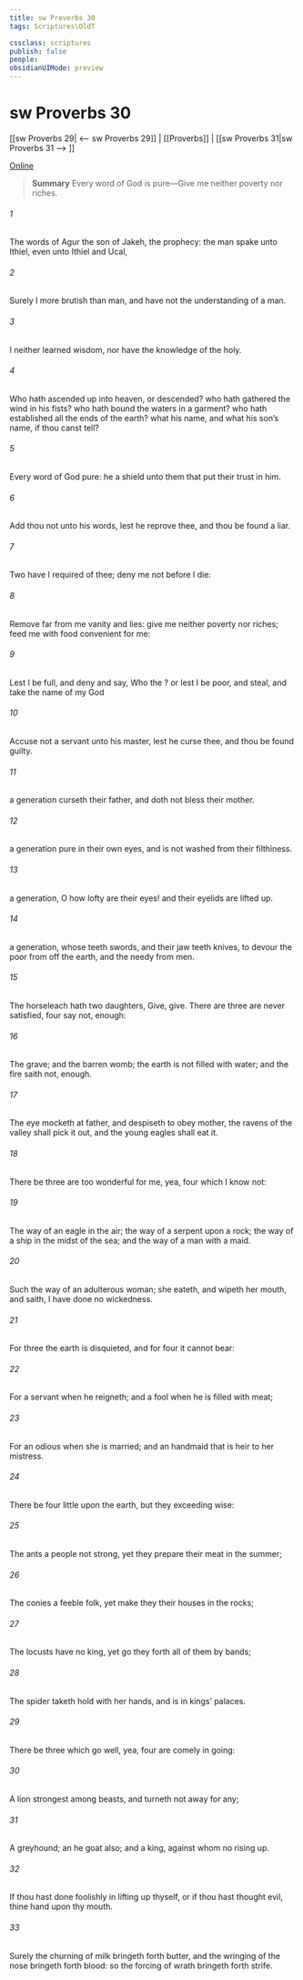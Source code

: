 ```yaml
---
title: sw Proverbs 30
tags: Scriptures\OldT

cssclass: scriptures
publish: false
people:
obsidianUIMode: preview
---
```


# sw Proverbs 30
[[sw Proverbs 29| <-- sw Proverbs 29]] | [[Proverbs]] | [[sw Proverbs 31|sw Proverbs 31 --> ]]

[Online](https://churchofjesuschrist.org/study/scriptures/ot/prov/30?lang=eng)

> __Summary__
Every word of God is pure—Give me neither poverty nor riches.

###### 1 
The words of Agur the son of Jakeh,  the prophecy: the man spake unto Ithiel, even unto Ithiel and Ucal,

###### 2 
Surely I  more brutish than  man, and have not the understanding of a man.

###### 3 
I neither learned wisdom, nor have the knowledge of the holy.

###### 4 
Who hath ascended up into heaven, or descended? who hath gathered the wind in his fists? who hath bound the waters in a garment? who hath established all the ends of the earth? what  his name, and what  his son’s name, if thou canst tell?

###### 5 
Every word of God  pure: he  a shield unto them that put their trust in him.

###### 6 
Add thou not unto his words, lest he reprove thee, and thou be found a liar.

###### 7 
Two  have I required of thee; deny me  not before I die:

###### 8 
Remove far from me vanity and lies: give me neither poverty nor riches; feed me with food convenient for me:

###### 9 
Lest I be full, and deny  and say, Who  the ? or lest I be poor, and steal, and take the name of my God 

###### 10 
Accuse not a servant unto his master, lest he curse thee, and thou be found guilty.

###### 11 
 a generation  curseth their father, and doth not bless their mother.

###### 12 
 a generation  pure in their own eyes, and  is not washed from their filthiness.

###### 13 
 a generation, O how lofty are their eyes! and their eyelids are lifted up.

###### 14 
 a generation, whose teeth  swords, and their jaw teeth  knives, to devour the poor from off the earth, and the needy from  men.

###### 15 
The horseleach hath two daughters,  Give, give. There are three  are never satisfied,  four  say not,  enough:

###### 16 
The grave; and the barren womb; the earth  is not filled with water; and the fire  saith not,  enough.

###### 17 
The eye  mocketh at  father, and despiseth to obey  mother, the ravens of the valley shall pick it out, and the young eagles shall eat it.

###### 18 
There be three  are too wonderful for me, yea, four which I know not:

###### 19 
The way of an eagle in the air; the way of a serpent upon a rock; the way of a ship in the midst of the sea; and the way of a man with a maid.

###### 20 
Such  the way of an adulterous woman; she eateth, and wipeth her mouth, and saith, I have done no wickedness.

###### 21 
For three  the earth is disquieted, and for four  it cannot bear:

###### 22 
For a servant when he reigneth; and a fool when he is filled with meat;

###### 23 
For an odious  when she is married; and an handmaid that is heir to her mistress.

###### 24 
There be four  little upon the earth, but they  exceeding wise:

###### 25 
The ants  a people not strong, yet they prepare their meat in the summer;

###### 26 
The conies  a feeble folk, yet make they their houses in the rocks;

###### 27 
The locusts have no king, yet go they forth all of them by bands;

###### 28 
The spider taketh hold with her hands, and is in kings’ palaces.

###### 29 
There be three  which go well, yea, four are comely in going:

###### 30 
A lion  strongest among beasts, and turneth not away for any;

###### 31 
A greyhound; an he goat also; and a king, against whom  no rising up.

###### 32 
If thou hast done foolishly in lifting up thyself, or if thou hast thought evil,  thine hand upon thy mouth.

###### 33 
Surely the churning of milk bringeth forth butter, and the wringing of the nose bringeth forth blood: so the forcing of wrath bringeth forth strife.

